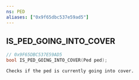 ```yaml
---
ns: PED
aliases: ["0x9f65dbc537e59ad5"]
---
```

## IS_PED_GOING_INTO_COVER

```c
// 0x9F65DBC537E59AD5
bool IS_PED_GOING_INTO_COVER(Ped ped);
```

```
Checks if the ped is currently going into cover.
```
